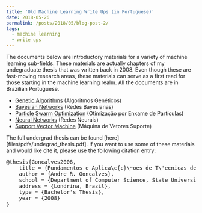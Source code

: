 ```yaml
---
title: 'Old Machine Learning Write Ups (in Portuguese)'
date: 2018-05-26
permalink: /posts/2018/05/blog-post-2/
tags:
  - machine learning
  - write ups
---
```


The documents below are introductory materials for a variety of machine learning sub-fields. These materials are actually chapters of my undegraduate thesis that was written back in 2008. Even though these are fast-moving research areas, these materials can serve as a first read for those starting in the machine learning realm. All the documents are in Brazilian Portuguese.

* [Genetic Algorithms](/files/pdfs/geneticos.pdf) (Algoritmos Genéticos)
* [Bayesian Networks](/files/pdfs/bayesianas.pdf) (Redes Bayesianas)
* [Particle Swarm Optimization](/files/pdfs/enxames.pdf) (Otimização por Enxame de Partículas)
* [Neural Networks](/files/pdfs/redes_neurais.pdf) (Redes Neurais)
* [Support Vector Machine](/files/pdfs/svm.pdf) (Máquina de Vetores Suporte)


The full undergrad thesis can be found [here][files/pdfs/undegrad_thesis.pdf]. If you want to use some of these materials and would like cite it, please use the following citation entry:

<pre>
@thesis{Goncalves2008,
    title = {Fundamentos e Aplica\c{c}\~oes de T\'ecnicas de Aprendizado de Maquina},
    author = {Andre R. Goncalves},
    school = {Department of Computer Science, State University of Londrina},
    address = {Londrina, Brazil},
    type = {Bachelor's Thesis},
    year = {2008}
}
</pre>

